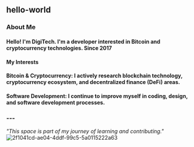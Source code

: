 ## hello-world
### About Me
#### Hello! I'm DigiTech. I'm a developer interested in Bitcoin and cryptocurrency technologies. Since 2017
#### My Interests
#### **Bitcoin & Cryptocurrency**: I actively research blockchain technology, cryptocurrency ecosystem, and decentralized finance (DeFi) areas.
#### **Software Development**: I continue to improve myself in coding, design, and software development processes.
### ---
*"This space is part of my journey of learning and contributing."*
![2f1041cd-ae04-4ddf-99c5-5a0115222a63](https://github.com/user-attachments/assets/4cb3ee40-aa41-41a6-97c4-d22c68233a67)
